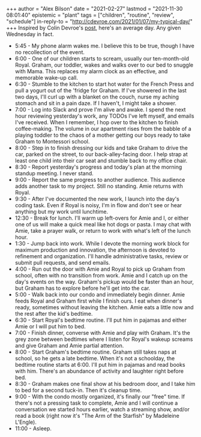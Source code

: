+++
author = "Alex Bilson"
date = "2021-02-27"
lastmod = "2021-11-30 08:01:40"
epistemic = "plant"
tags = ["children", "routine", "review", "schedule"]
in-reply-to = "http://cdevroe.com/2021/01/07/my-typical-day/"
+++
Inspired by Colin Devroe's [post](http://cdevroe.com/2021/01/07/my-typical-day/), here's an average day. Any given Wednesday in fact.

- 5:45 - My phone alarm wakes me. I believe this to be true, though I have no recollection of the event.
- 6:00 - One of our children starts to scream, usually our ten-month-old Royal. Graham, our toddler, wakes and walks over to our bed to snuggle with Mama. This replaces my alarm clock as an effective, and memorable wake-up call.
- 6:30 - Stumble to the kitchen to start hot water for the French Press and pull a yogurt out of the 'fridge for Graham. If I've showered in the last two days, I'll curl up with a blanket on the couch, nurse my aching stomach and sit in a pain daze. If I haven't, I might take a shower.
- 7:00 - Log into Slack and prove I'm alive and awake. I spend the next hour reviewing yesterday's work, any TODOs I've left myself, and emails I've received. When I remember, I hop over to the kitchen to finish coffee-making. The volume in our apartment rises from the babble of a playing toddler to the chaos of a mother getting our boys ready to take Graham to Montessori school.
- 8:00 - Step in to finish dressing our kids and take Graham to drive the car, parked on the street, to our back-alley-facing door. I help strap at least one child into their car seat and stumble back to my office chair.
- 8:30 - Report yesterday's progress and today's plan at the morning standup meeting. I never stand.
- 9:00 - Report the same progress to another audience. This audience adds another task to my project. Still no standing. Amie returns with Royal.
- 9:30 - After I've documented the new work, I launch into the day's coding task. Even if Royal is noisy, I'm in flow and don't see or hear anything but my work until lunchtime.
- 12:30 - Break for lunch. I'll warm up left-overs for Amie and I, or either one of us will make a quick meal like hot dogs or pasta. I may chat with Amie, take a prayer walk, or return to work with what's left of the lunch hour.
- 1:30 - Jump back into work. While I devote the morning work block for maximum production and innovation, the afternoon is devoted to refinement and organization. I'll handle administrative tasks, review or submit pull requests, and send emails.
- 4:00 - Run out the door with Amie and Royal to pick up Graham from school, often with no transition from work. Amie and I catch up on the day's events on the way. Graham's pickup would be faster than an hour, but Graham has to explore before he'll get into the car.
- 5:00 - Walk back into our condo and immediately begin dinner. Amie feeds Royal and Graham first while I finish ours. I eat when dinner's ready, sometimes without leaving the kitchen. Amie eats a little now and the rest after the kid's bedtime.
- 6:30 - Start Royal's bedtime routine. I'll put him in pajamas and either Amie or I will put him to bed.
- 7:00 - Finish dinner, converse with Amie and play with Graham. It's the grey zone between bedtimes where I listen for Royal's wakeup screams and give Graham and Amie partial attention.
- 8:00 - Start Graham's bedtime routine. Graham still takes naps at school, so he gets a late bedtime. When it's not a schoolday, the bedtime routine starts at 6:00. I'll put him in pajamas and read books with him. There's an abundance of activity and laughter right before bed.
- 8:30 - Graham makes one final show at his bedroom door, and I take him to bed for a second tuck-in. Then it's cleanup time.
- 9:00 - With the condo mostly organized, it's finally our "free" time. If there's not a pressing task to complete, Amie and I will continue a conversation we started hours earlier, watch a streaming show, and/or read a book (right now it's "The Arm of the Starfish" by Madeleine L'Engle).
- 11:00 - Asleep.
